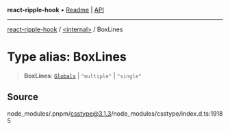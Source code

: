 **react-ripple-hook** • [Readme](../../README.md) \| [API](../../globals.md)

***

[react-ripple-hook](../../README.md) / [\<internal\>](../README.md) / BoxLines

# Type alias: BoxLines

> **BoxLines**: [`Globals`](Globals.md) \| `"multiple"` \| `"single"`

## Source

node\_modules/.pnpm/csstype@3.1.3/node\_modules/csstype/index.d.ts:19185
